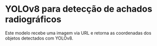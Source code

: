 # YOLOv8 para detecção de achados radiográficos

Este modelo recebe uma imagem via URL e retorna as coordenadas dos objetos detectados com YOLOv8.
